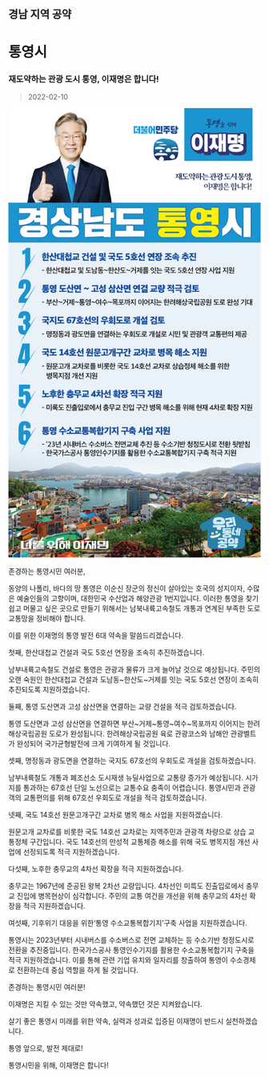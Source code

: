 ## 경남 지역 공약

# 통영시

### 재도약하는 관광 도시 통영, 이재명은 합니다!
> 2022-02-10

![통영시 지역공약](./005_016_014.png)

존경하는 통영시민 여러분,

 

동양의 나폴리, 바다의 땅 통영은 이순신 장군의 정신이 살아있는 호국의 성지이자, 수많은 예술인들의 고향이며, 대한민국 수산업과 해양관광 1번지입니다. 이러한 통영을 찾기 쉽고 머물고 싶은 곳으로 만들기 위해서는 남북내륙고속철도 개통과 연계된 부족한 도로 교통망을 정비해야 합니다.

 

이를 위한 이재명의 통영 발전 6대 약속을 말씀드리겠습니다. 

 

첫째, 한산대첩교 건설과 국도 5호선 연장을 조속히 추진하겠습니다. 

남부내륙고속철도 건설로 통영은 관광과 물류가 크게 늘어날 것으로 예상됩니다. 주민의 오랜 숙원인 한산대첩교 건설과 도남동~한산도~거제를 잇는 국도 5호선 연장이 조속히 추진되도록 지원하겠습니다.  

 

둘째, 통영 도산면과 고성 삼산면을 연결하는 교량 건설을 적극 검토하겠습니다. 

통영 도산면과 고성 삼산면을 연결하면 부산~거제~통영~여수~목포까지 이어지는 한려해상국립공원 도로가 완성됩니다. 한려해상국립공원 육로 관광코스와 남해안 관광벨트가 완성되어 국가균형발전에 크게 기여하게 될 것입니다.

 

셋째, 명정동과 광도면을 연결하는 국지도 67호선의 우회도로 개설을 검토하겠습니다.

남부내륙철도 개통과 폐조선소 도시재생 뉴딜사업으로 교통량 증가가 예상됩니다. 시가지를 통과하는 67호선 단일 노선으로는 교통수요 충족이 어렵습니다. 통영시민과 관광객의 교통편의를 위해 67호선 우회도로 개설을 적극 검토하겠습니다.  

 

넷째, 국도 14호선 원문고개구간 교차로 병목 해소 사업을 지원하겠습니다. 

원문고개 교차로를 비롯한 국도 14호선 교차로는 지역주민과 관광객 차량으로 상습 교통정체 구간입니다. 국도 14호선의 만성적 교통체증 해소를 위해 국도 병목지점 개선 사업에 선정되도록 적극 지원하겠습니다.  

 

다섯째, 노후한 충무교의 4차선 확장을 적극 지원하겠습니다.  

충무교는 1967년에 준공된 왕복 2차선 교량입니다. 4차선인 미륵도 진출입로에서 충무교 진입에 병목현상이 심각합니다. 주민의 교통 여건을 개선을 위해 충무교의 4차선 확장을 적극 지원하겠습니다. 

 

여섯째, 기후위기 대응을 위한‘통영 수소교통복합기지’구축 사업을 지원하겠습니다.

통영시는 2023년부터 시내버스를 수소버스로 전면 교체하는 등 수소기반 청정도시로 전환을 추진중입니다. 한국가스공사 통영인수기지를 활용한 수소교통복합기지 구축을 적극 지원하겠습니다. 이를 통해 관련 기업 유치와 일자리를 창출하여  통영이 수소경제로 전환하는데 중심 역할을 하게 될 것입니다.

 

 

존경하는 통영시민 여러분!

이재명은 지킬 수 있는 것만 약속했고, 약속했던 것은 지켜왔습니다.

살기 좋은 통영시 미래를 위한 약속, 실력과 성과로 입증된 이재명이 반드시 실천하겠습니다.

 

통영 앞으로, 발전 제대로!

통영시민을 위해, 이재명은 합니다! 

						